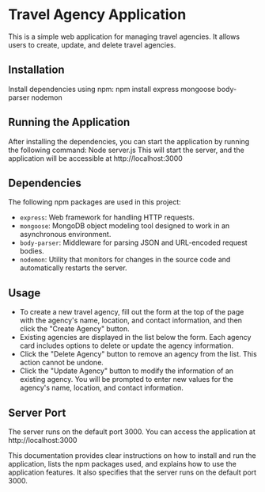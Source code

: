 # Travel Agency Application
This is a simple web application for managing travel agencies. It allows users to create, update, and delete travel agencies.

## Installation
Install dependencies using npm:
    npm install express mongoose body-parser nodemon

## Running the Application
After installing the dependencies, you can start the application by running the following command:
Node server.js
This will start the server, and the application will be accessible at 
http://localhost:3000

## Dependencies
The following npm packages are used in this project:
- `express`: Web framework for handling HTTP requests.
- `mongoose`: MongoDB object modeling tool designed to work in an asynchronous environment.
- `body-parser`: Middleware for parsing JSON and URL-encoded request bodies.
- `nodemon`: Utility that monitors for changes in the source code and automatically restarts the server.

## Usage
- To create a new travel agency, fill out the form at the top of the page with the agency's name, location, and contact information, and then click the "Create Agency" button.
- Existing agencies are displayed in the list below the form. Each agency card includes options to delete or update the agency information.
- Click the "Delete Agency" button to remove an agency from the list. This action cannot be undone.
- Click the "Update Agency" button to modify the information of an existing agency. You will be prompted to enter new values for the agency's name, location, and contact information.

## Server Port
The server runs on the default port 3000. You can access the application at http://localhost:3000 

This documentation provides clear instructions on how to install and run the application, lists the npm packages used, and explains how to use the application features. It also specifies that the server runs on the default port 3000.
